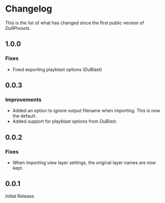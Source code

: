 # Changelog

This is the list of what has changed since the first public version of *DuRPresets*.

## 1.0.0

### Fixes

- Fixed exporting playblast options (DuBlast)

## 0.0.3

### Improvements

- Added an option to ignore output filename when importing. This is now the default.
- Added support for playblast options from *DuBlast*.

## 0.0.2

### Fixes

- When importing view layer settings, the original layer names are now kept.

## 0.0.1

Initial Release.
